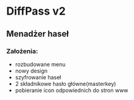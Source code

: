 # DiffPass v2
## Menadżer haseł

### Założenia:
- rozbudowane menu
- nowy design
- szyfrowanie haseł
- 2 składnikowe hasło główne(masterkey)
- pobieranie icon odpowiednich do stron www
